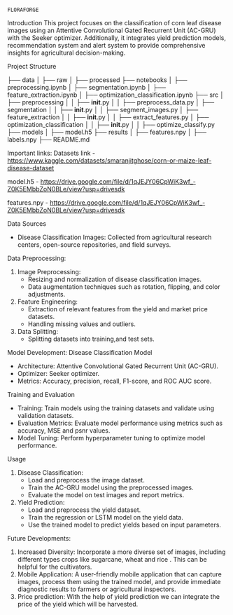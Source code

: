                                                                               FLORAFORGE

 Introduction
This project focuses on the classification of corn leaf disease images using an Attentive Convolutional Gated Recurrent Unit (AC-GRU) with the Seeker optimizer. Additionally, it integrates yield prediction models, recommendation system and alert system to provide comprehensive insights for agricultural decision-making.

Project Structure

├── data
│   ├── raw
│   ├── processed
├── notebooks
│   ├── preprocessing.ipynb
│   ├── segmentation.ipynb
│   ├── feature_extraction.ipynb
│   ├── optimization_classification.ipynb
├── src
│   ├── preprocessing
│   │   ├── __init__.py
│   │   ├── preprocess_data.py
│   ├── segmentation
│   │   ├── __init__.py
│   │   ├── segment_images.py
│   ├── feature_extraction
│   │   ├── __init__.py
│   │   ├── extract_features.py
│   ├── optimization_classification
│   │   ├── __init__.py
│   │   ├── optimize_classify.py
├── models
│   ├── model.h5
├── results
│   ├── features.npy
│   ├── labels.npy
├── README.md

Important links:
Datasets link - https://www.kaggle.com/datasets/smaranjitghose/corn-or-maize-leaf-disease-dataset

model.h5 - https://drive.google.com/file/d/1qJEJY06CpWiK3wf_-Z0K5EMbbZoN0BLe/view?usp=drivesdk

features.npy - https://drive.google.com/file/d/1qJEJY06CpWiK3wf_-Z0K5EMbbZoN0BLe/view?usp=drivesdk

Data Sources
- Disease Classification Images: Collected from agricultural research centers, open-source repositories, and field surveys.


Data Preprocessing:
1. Image Preprocessing:
   - Resizing and normalization of disease classification images.
   - Data augmentation techniques such as rotation, flipping, and color adjustments.
2. Feature Engineering:
   - Extraction of relevant features from the yield and market price datasets.
   - Handling missing values and outliers.
3. Data Splitting:
   - Splitting datasets into training,and test sets.
     

Model Development:
Disease Classification Model
- Architecture: Attentive Convolutional Gated Recurrent Unit (AC-GRU).
- Optimizer: Seeker optimizer.
- Metrics: Accuracy, precision, recall, F1-score, and ROC AUC score.


 Training and Evaluation
- Training: Train models using the training datasets and validate using validation datasets.
- Evaluation Metrics: Evaluate model performance using metrics such as accuracy, MSE and psnr values.
- Model Tuning: Perform hyperparameter tuning to optimize model performance.
  
 Usage
1. Disease Classification:
   - Load and preprocess the image dataset.
   - Train the AC-GRU model using the preprocessed images.
   - Evaluate the model on test images and report metrics.
2. Yield Prediction:
   - Load and preprocess the yield dataset.
   - Train the regression or LSTM model on the yield data.
   - Use the trained model to predict yields based on input parameters.

Future Developments:
1) Increased Diversity: Incorporate a more diverse set of images, including different types crops like sugarcane, wheat and rice . This can be helpful for the cultivators.
2) Mobile Application:  A user-friendly mobile application that can capture images, process them using the trained model, and provide immediate diagnostic results to farmers or agricultural inspectors.
3) Price prediction: With the help of yield prediction we can integrate the price of the yield which will be harvested.

